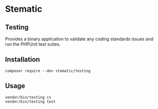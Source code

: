 # Stematic

## Testing

Provides a binary application to validate any coding standards issues and run the PHPUnit test suites.

## Installation

```shell
composer require --dev stematic/testing
```

## Usage

```shell
vendor/bin/testing cs
vendor/bin/testing test
```
